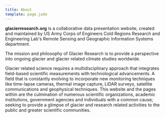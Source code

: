 ```yaml
---
title: About
template: page.jade
---
```


**glacierresearch.org** is a collaborative data presentation website, created and maintained by US Army Corps of Engineers Cold Regions Research and Engineering Lab's Remote Sensing and Geographic Information Systems department.

The mission and philosophy of Glacier Research is to provide a perspective into ongoing glacier and glacier related climate studies worldwide. 

Glacier related science requires a multidisciplinary approach that integrates field-based scientific measurements with technological advancements. A field that is constantly evolving to incorporate new monitoring techniques like time-lapse cameras, thermal image capture, LiDAR surveys, satellite communications and geophysical techniques. This website and the pages within are the culmination of numerous scientific organizations, academic institutions, government agencies and individuals with a common cause; seeking to provide a glimpse of glacier and research related activities to the public and greater scientific communities.
